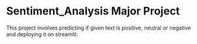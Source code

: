 # Sentiment_Analysis Major Project
This project involves predicting if given text is positive, neutral or negative and deploying it on streamlit.
